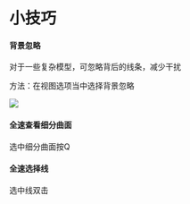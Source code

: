 # 小技巧

#### 背景忽略

对于一些复杂模型，可忽略背后的线条，减少干扰

方法：在视图选项当中选择背景忽略

![](https://qhdtc.oss-cn-chengdu.aliyuncs.com/obsidian/image_wueczdcoMy.png)

#### 全速查看细分曲面

选中细分曲面按Q&#x20;

#### 全速选择线

选中线双击
